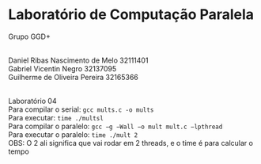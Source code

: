 # Laboratório de Computação Paralela

Grupo GGD+

<br>Daniel Ribas Nascimento de Melo 32111401
<br>Gabriel Vicentin Negro 32137095
<br>Guilherme de Oliveira Pereira 32165366

<br>Laboratório 04
<br>Para compilar o serial: ```gcc mults.c -o mults```
<br>Para executar: ```time ./multsl```
<br>Para compilar o paralelo: ```gcc −g −Wall −o mult mult.c −lpthread```
<br>Para executar o paralelo: ```time ./mult 2```
<br>OBS: O 2 ali significa que vai rodar em 2 threads, e o time é para calcular o tempo
